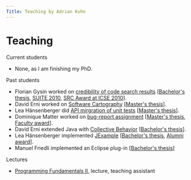 ```yaml
---
Title: Teaching by Adrian Kuhn
---
```


# Teaching

Current students


-  None, as I am finishing my PhD.

Past students


-  Florian Gysin worked on [credibility of code search results](%base_url%/bender) [[Bachelor's thesis](%assets_url%/scgbib/?query=Gysi10c&filter=Year), [SUITE 2010](%assets_url%/scgbib/?query=Gysi10b&filter=Year), [SRC Award at ICSE 2010](%assets_url%/scgbib/?query=Gysi10a&filter=Year)].
-  David Erni worked on [Software Cartography](%base_url%/research/softwarecartography) [[Master's thesis](%assets_url%/scgbib/?query=Erni10a&filter=Year)].
-  Lea Hänsenberger did [API mirgration of unit tests](%base_url%/wiki/projects/archive/JUnit2JExample) [[Master's thesis](%assets_url%/scgbib/?query=Haen09a&filter=Year)].
-  Dominique Matter worked on [bug-report assignment](%base_url%/wiki/projects/archive/develect) [[Master's thesis](%assets_url%/scgbib/?query=Matt09b&filter=Year), [Faculty award](http://scg.unibe.ch/news/DominiqueMatterFacultyPrize)].
-  David Erni extended Java with [Collective Behavior](%base_url%/wiki/alumni/adriankuhn/swarmbehavior) [[Bachelor's thesis](%assets_url%/scgbib/?query=Erni08a&filter=Year)].
-  Lea Hänsenberger implemented [JExample](%base_url%/research/jexample) [[Bachelor's thesis](%assets_url%/scgbib/?query=Haen08a&filter=Year), [Alumni award](http://www.iam.unibe.ch/alumni/AlumniPreis)].
-  Manuel Friedli implemented an Eclipse plug-in [[Bachelor's thesis](%assets_url%/scgbib/?query=Frie10a&filter=Year)]

Lectures


-  [Programming Fundamentals II](http://scg.unibe.ch/teaching/p2), lecture, teaching assistant
